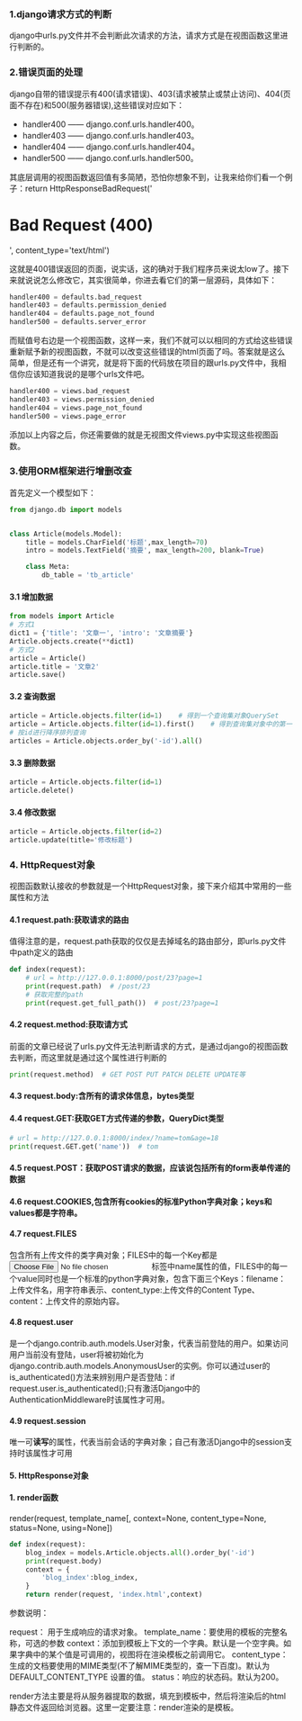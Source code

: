 ### 1.django请求方式的判断

django中urls.py文件并不会判断此次请求的方法，请求方式是在视图函数这里进行判断的。

### 2.错误页面的处理

django自带的错误提示有400(请求错误)、403(请求被禁止或禁止访问)、404(页面不存在)和500(服务器错误),这些错误对应如下：

- handler400 —— django.conf.urls.handler400。
- handler403 —— django.conf.urls.handler403。
- handler404 —— django.conf.urls.handler404。
- handler500 —— django.conf.urls.handler500。

其底层调用的视图函数返回值有多简陋，恐怕你想象不到，让我来给你们看一个例子：return HttpResponseBadRequest('<h1>Bad Request (400)</h1>', content_type='text/html')

这就是400错误返回的页面，说实话，这的确对于我们程序员来说太low了。接下来就说说怎么修改它，其实很简单，你进去看它们的第一层源码，具体如下：

```python
handler400 = defaults.bad_request
handler403 = defaults.permission_denied
handler404 = defaults.page_not_found
handler500 = defaults.server_error
```

而赋值号右边是一个视图函数，这样一来，我们不就可以以相同的方式给这些错误重新赋予新的视图函数，不就可以改变这些错误的html页面了吗。答案就是这么简单，但是还有一个讲究，就是将下面的代码放在项目的跟urls.py文件中，我相信你应该知道我说的是哪个urls文件吧。

```python
handler400 = views.bad_request
handler403 = views.permission_denied
handler404 = views.page_not_found
handler500 = views.page_error
```

添加以上内容之后，你还需要做的就是无视图文件views.py中实现这些视图函数。

### 3.使用ORM框架进行增删改查

首先定义一个模型如下：

```python
from django.db import models


class Article(models.Model):
    title = models.CharField('标题',max_length=70)
    intro = models.TextField('摘要', max_length=200, blank=True)

    class Meta:
        db_table = 'tb_article'
```

#### 3.1 增加数据

```python
from models import Article
# 方式1
dict1 = {'title': '文章一', 'intro': '文章摘要'}
Article.objects.create(**dict1)
# 方式2
article = Article()
article.title = '文章2'
article.save()
```

#### 3.2 查询数据

```python
article = Article.objects.filter(id=1)    # 得到一个查询集对象QuerySet
article = Article.objects.filter(id=1).first()    # 得到查询集对象中的第一个Article对象
# 按id进行降序排列查询
articles = Article.objects.order_by('-id').all()
```



#### 3.3 删除数据

```python
article = Article.objects.filter(id=1)
article.delete()
```

#### 3.4 修改数据

```python
article = Article.objects.filter(id=2)
article.update(title='修改标题')
```



### 4. HttpRequest对象

视图函数默认接收的参数就是一个HttpRequest对象，接下来介绍其中常用的一些属性和方法

#### 4.1 request.path:获取请求的路由

值得注意的是，request.path获取的仅仅是去掉域名的路由部分，即urls.py文件中path定义的路由

```python
def index(request):
    # url = http://127.0.0.1:8000/post/23?page=1
    print(request.path)  # /post/23
    # 获取完整的path
    print(request.get_full_path())  # post/23?page=1
```

#### 4.2 request.method:获取请方式

前面的文章已经说了urls.py文件无法判断请求的方式，是通过django的视图函数去判断，而这里就是通过这个属性进行判断的

```python
print(request.method)  # GET POST PUT PATCH DELETE UPDATE等
```

#### 4.3 request.body:含所有的请求体信息，bytes类型

#### 4.4 request.GET:获取GET方式传递的参数，QueryDict类型

```python
# url = http://127.0.0.1:8000/index/?name=tom&age=18
print(request.GET.get('name'))  # tom
```

#### 4.5 request.POST：获取POST请求的数据，应该说包括所有的form表单传递的数据

#### 4.6 request.COOKIES,包含所有cookies的标准Python字典对象；keys和values都是字符串。

#### 4.7 request.FILES

包含所有上传文件的类字典对象；FILES中的每一个Key都是<input type="file" name="" />标签中name属性的值，FILES中的每一个value同时也是一个标准的python字典对象，包含下面三个Keys：filename：上传文件名，用字符串表示、content_type:上传文件的Content Type、content：上传文件的原始内容。

#### 4.8 request.user

是一个django.contrib.auth.models.User对象，代表当前登陆的用户。如果访问用户当前没有登陆，user将被初始化为django.contrib.auth.models.AnonymousUser的实例。你可以通过user的is_authenticated()方法来辨别用户是否登陆：if request.user.is_authenticated();只有激活Django中的AuthenticationMiddleware时该属性才可用。

#### 4.9 request.session

唯一可**读写**的属性，代表当前会话的字典对象；自己有激活Django中的session支持时该属性才可用

#### 5. HttpResponse对象

#### 1. render函数

render(request, template_name[, context=None, content_type=None, status=None, using=None])

```python
def index(request):
    blog_index = models.Article.objects.all().order_by('-id')
    print(request.body)
    context = {
        'blog_index':blog_index,
    }
    return render(request, 'index.html',context)
```

参数说明：

request： 用于生成响应的请求对象。
template_name：要使用的模板的完整名称，可选的参数
context：添加到模板上下文的一个字典。默认是一个空字典。如果字典中的某个值是可调用的，视图将在渲染模板之前调用它。
content_type：生成的文档要使用的MIME类型(不了解MIME类型的，查一下百度)。默认为DEFAULT_CONTENT_TYPE 设置的值。
status：响应的状态码。默认为200。

render方法主要是将从服务器提取的数据，填充到模板中，然后将渲染后的html静态文件返回给浏览器。这里一定要注意：render渲染的是模板。